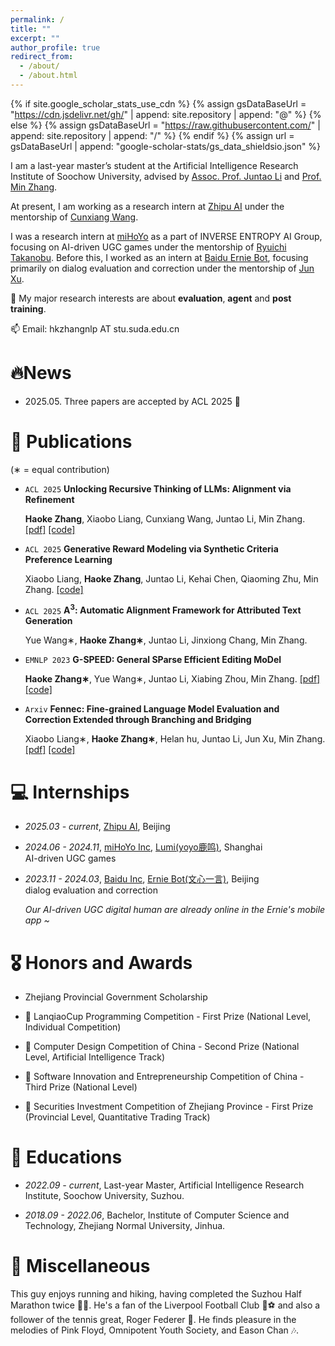 ```yaml
---
permalink: /
title: ""
excerpt: ""
author_profile: true
redirect_from: 
  - /about/
  - /about.html
---
```


{% if site.google_scholar_stats_use_cdn %}
{% assign gsDataBaseUrl = "https://cdn.jsdelivr.net/gh/" | append: site.repository | append: "@" %}
{% else %}
{% assign gsDataBaseUrl = "https://raw.githubusercontent.com/" | append: site.repository | append: "/" %}
{% endif %}
{% assign url = gsDataBaseUrl | append: "google-scholar-stats/gs_data_shieldsio.json" %}

<span class='anchor' id='about-me'></span>

I am a last-year master’s student at the Artificial Intelligence Research Institute of Soochow University, advised by [Assoc. Prof. Juntao Li](https://lijuntaopku.github.io/) and [Prof. Min Zhang](https://scholar.google.com/citations?hl=zh-CN&user=CncXH-YAAAAJ).

At present, I am working as a research intern at [Zhipu AI](https://www.zhipuai.cn) under the mentorship of [Cunxiang Wang](https://wangcunxiang.github.io).

I was a research intern at [miHoYo](https://www.mihoyo.com/) as a part of INVERSE ENTROPY AI Group, focusing on AI-driven UGC games under the mentorship of [Ryuichi Takanobu](https://truthless11.github.io/).
Before this, I worked as an intern at [Baidu Ernie Bot](https://yiyan.baidu.com/), focusing primarily on dialog evaluation and correction under the mentorship of [Jun Xu](https://scholar.google.com/citations?hl=zh-CN&user=uGy95bgAAAAJ).

🤔 My major research interests are about **evaluation**, **agent** and **post training**.

📫 Email: hkzhangnlp AT stu.suda.edu.cn

# 🔥News

- 2025.05. Three papers are accepted by ACL 2025 🎉

# 📝 Publications 
  
(∗ = equal contribution)

- ``ACL 2025`` **Unlocking Recursive Thinking of LLMs: Alignment via Refinement**

  **Haoke Zhang**, Xiaobo Liang, Cunxiang Wang, Juntao Li, Min Zhang. [[pdf]](https://arxiv.org/abs/2506.06009) [[code]](https://github.com/Banner-Z/ASCENT)

- ``ACL 2025`` **Generative Reward Modeling via Synthetic Criteria Preference Learning**

  Xiaobo Liang, **Haoke Zhang**, Juntao Li, Kehai Chen, Qiaoming Zhu, Min Zhang. [[code]](https://github.com/dropreg/Fennec)

- ``ACL 2025`` **A<sup>3</sup>: Automatic Alignment Framework for Attributed Text Generation**

  Yue Wang∗, **Haoke Zhang∗**, Juntao Li, Jinxiong Chang, Min Zhang.

- ``EMNLP 2023`` **G-SPEED: General SParse Efficient Editing MoDel**

  **Haoke Zhang∗**, Yue Wang∗, Juntao Li, Xiabing Zhou, Min Zhang. [[pdf]](https://aclanthology.org/2023.findings-emnlp.142.pdf) [[code]](https://github.com/Banner-Z/G-SPEED)

- ``Arxiv`` **Fennec: Fine-grained Language Model Evaluation and Correction Extended through Branching and Bridging**

  Xiaobo Liang∗, **Haoke Zhang∗**, Helan hu, Juntao Li, Jun Xu, Min Zhang. [[pdf]](https://arxiv.org/pdf/2405.12163) [[code]](https://github.com/dropreg/Fennec)

# 💻 Internships

- *2025.03 - current*, [Zhipu AI](https://www.zhipuai.cn), Beijing

- *2024.06 - 2024.11*, [miHoYo Inc](https://www.mihoyo.com/), [Lumi(yoyo鹿鸣)](https://space.bilibili.com/488836173/), Shanghai  
  AI-driven UGC games

- *2023.11 - 2024.03*, [Baidu Inc](https://home.baidu.com/), [Ernie Bot(文心一言)](https://yiyan.baidu.com/), Beijing  
  dialog evaluation and correction
  
  *Our AI-driven UGC digital human are already online in the Ernie's mobile app ~*

# 🎖 Honors and Awards

- Zhejiang Provincial Government Scholarship

- 🥇 LanqiaoCup Programming Competition - First Prize (National Level, Individual Competition)

- 🥈 Computer Design Competition of China - Second Prize (National Level, Artificial Intelligence Track)

- 🥉 Software Innovation and Entrepreneurship Competition of China - Third Prize (National Level)

- 🥇 Securities Investment Competition of Zhejiang Province - First Prize (Provincial Level, Quantitative Trading Track)

# 📖 Educations

- *2022.09 - current*, Last-year Master, Artificial Intelligence Research Institute, Soochow University, Suzhou.

- *2018.09 - 2022.06*, Bachelor, Institute of Computer Science and Technology, Zhejiang Normal University, Jinhua. 

# 🎁 Miscellaneous
This guy enjoys running and hiking, having completed the Suzhou Half Marathon twice 🏃‍♂️. He's a fan of the Liverpool Football Club 🔴⚽ and also a follower of the tennis great, Roger Federer 🎾. He finds pleasure in the melodies of Pink Floyd, Omnipotent Youth Society, and Eason Chan 🎶.
